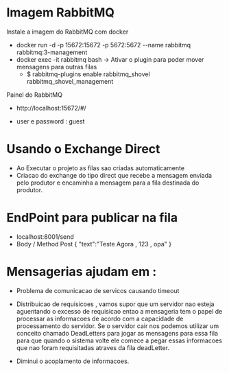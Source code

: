 # Imagem RabbitMQ

Instale a imagem do RabbitMQ com docker

  - docker run -d -p 15672:15672 -p 5672:5672 --name rabbitmq rabbitmq:3-management
  - docker exec -it rabbitmq bash -> Ativar o plugin para poder mover mensagens para outras filas 
  	- $ rabbitmq-plugins enable rabbitmq_shovel rabbitmq_shovel_management
  
Painel do RabbitMQ
  - http://localhost:15672/#/
  
  - user e password : guest
 
# Usando o Exchange Direct 

- Ao Executar o projeto as filas sao criadas automaticamente
- Criacao do exchange do tipo direct que recebe a mensagem enviada pelo produtor e encaminha a mensagem para a fila destinada do produtor.

# EndPoint para publicar na fila

- localhost:8001/send
- Body / Method Post
  {
	  "text":"Teste Agora , 123 , opa"
  }


# Mensagerias ajudam em :

 - Problema de comunicacao de servicos causando timeout
 
 - Distribuicao de requisicoes , vamos supor que um servidor nao esteja aguentando o excesso de requisicao entao a mensageria
    tem o papel de processar as informacoes de acordo com a capacidade de processamento do servidor. Se o servidor cair nos podemos utilizar um conceito chamado
    DeadLetters para jogar as mensagens para essa fila para que quando o sistema volte ele comece a pegar essas informacoes que nao foram requisitadas atraves da       fila deadLetter.
 
 - Diminui o acoplamento de informacoes.

